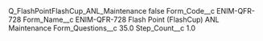 <?xml version="1.0" encoding="UTF-8"?>
<CustomMetadata xmlns="http://soap.sforce.com/2006/04/metadata" xmlns:xsi="http://www.w3.org/2001/XMLSchema-instance" xmlns:xsd="http://www.w3.org/2001/XMLSchema">
    <label>Q_FlashPointFlashCup_ANL_Maintenance</label>
    <protected>false</protected>
    <values>
        <field>Form_Code__c</field>
        <value xsi:type="xsd:string">ENIM-QFR-728</value>
    </values>
    <values>
        <field>Form_Name__c</field>
        <value xsi:type="xsd:string">ENIM-QFR-728 Flash Point (FlashCup) ANL Maintenance</value>
    </values>
    <values>
        <field>Form_Questions__c</field>
        <value xsi:type="xsd:double">35.0</value>
    </values>
    <values>
        <field>Step_Count__c</field>
        <value xsi:type="xsd:double">1.0</value>
    </values>
</CustomMetadata>
